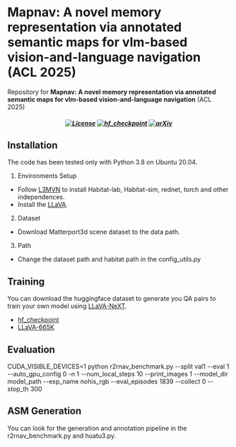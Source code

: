 # Mapnav: A novel memory representation via annotated semantic maps for vlm-based vision-and-language navigation (ACL 2025)
Repository for **Mapnav: A novel memory representation via annotated semantic maps for vlm-based vision-and-language navigation** (ACL 2025)

<h5 align="center">

[![License](https://img.shields.io/badge/License-Apache%202.0-9BDFDF)](https://github.com/linglingxiansen/MapNav/blob/main/LICENSE) 
[![hf_checkpoint](https://img.shields.io/badge/🤗-Dataset-FBD49F.svg)](https://huggingface.co/datasets/llxs/MapNav)
[![arXiv](https://img.shields.io/badge/Arxiv-2508.14160-E69191.svg?logo=arXiv)](https://arxiv.org/abs/2502.13451) 



## Installation
The code has been tested only with Python 3.8 on Ubuntu 20.04.

1. Environments Setup
- Follow [L3MVN](https://raw.githubusercontent.com/ybgdgh/L3MVN/) to install Habitat-lab, Habitat-sim, rednet, torch and other independences.
- Install the [LLaVA](https://github.com/LLaVA-VL/LLaVA-NeXT).

2. Dataset
- Download Matterport3d scene dataset to the data path.

3. Path
- Change the dataset path and habitat path in the config_utils.py

## Training
You can download the huggingface dataset to generate you QA pairs to train your own model using [LLaVA-NeXT](https://github.com/LLaVA-VL/LLaVA-NeXT).
- [hf_checkpoint](https://huggingface.co/datasets/llxs/MapNav)
- [LLaVA-665K](https://huggingface.co/datasets/liuhaotian/LLaVA-Instruct-150K/blob/main/llava_v1_5_mix665k.json)

## Evaluation
CUDA_VISIBLE_DEVICES=1 python r2rnav_benchmark.py --split val1 --eval 1 --auto_gpu_config 0 -n 1 --num_local_steps 10 --print_images 1 --model_dir model_path --exp_name nohis_rgb --eval_episodes 1839 --collect 0 --stop_th 300

## ASM Generation
You can look for the generation and annotation pipeline in the r2rnav_benchmark.py and huatu3.py.
